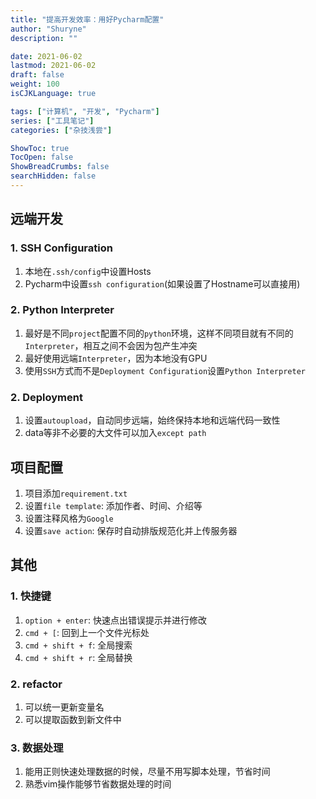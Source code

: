 ```yaml
---
title: "提高开发效率：用好Pycharm配置"
author: "Shuryne"
description: ""

date: 2021-06-02
lastmod: 2021-06-02
draft: false
weight: 100
isCJKLanguage: true

tags: ["计算机", "开发", "Pycharm"]
series: ["工具笔记"]
categories: ["杂技浅尝"]

ShowToc: true
TocOpen: false
ShowBreadCrumbs: false
searchHidden: false
---
```






## 远端开发

### 1. SSH Configuration

1. 本地在``.ssh/config``中设置Hosts
1.  Pycharm中设置``ssh configuration``(如果设置了Hostname可以直接用)

### 2. Python Interpreter

1. 最好是不同``project``配置不同的``python``环境，这样不同项目就有不同的``Interpreter``，相互之间不会因为包产生冲突
1. 最好使用远端``Interpreter``，因为本地没有GPU
1. 使用``SSH``方式而不是``Deployment Configuration``设置``Python Interpreter``


### 2. Deployment

1. 设置``autoupload``，自动同步远端，始终保持本地和远端代码一致性 
1. data等非不必要的大文件可以加入``except path``



## 项目配置

1. 项目添加``requirement.txt``
1. 设置``file template``: 添加作者、时间、介绍等
1. 设置注释风格为``Google``
1. 设置``save action``: 保存时自动排版规范化并上传服务器



## 其他

### 1. 快捷键

1. ``option + enter``: 快速点出错误提示并进行修改
1. ``cmd + [``: 回到上一个文件光标处
1. ``cmd + shift + f``: 全局搜索
1. ``cmd + shift + r``: 全局替换


### 2. refactor

1. 可以统一更新变量名
1. 可以提取函数到新文件中


### 3. 数据处理

1. 能用正则快速处理数据的时候，尽量不用写脚本处理，节省时间
1. 熟悉vim操作能够节省数据处理的时间
